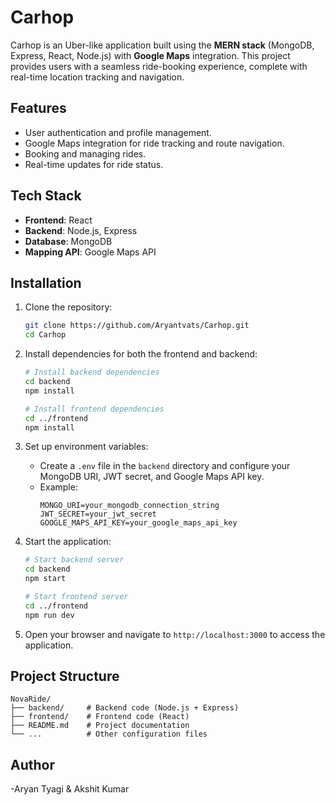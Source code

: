 # Carhop

Carhop is an Uber-like application built using the **MERN stack** (MongoDB, Express, React, Node.js) with **Google Maps** integration. This project provides users with a seamless ride-booking experience, complete with real-time location tracking and navigation.

## Features
- User authentication and profile management.
- Google Maps integration for ride tracking and route navigation.
- Booking and managing rides.
- Real-time updates for ride status.

## Tech Stack
- **Frontend**: React
- **Backend**: Node.js, Express
- **Database**: MongoDB
- **Mapping API**: Google Maps API

## Installation
1. Clone the repository:
   ```bash
   git clone https://github.com/Aryantvats/Carhop.git
   cd Carhop
   ```

2. Install dependencies for both the frontend and backend:
   ```bash
   # Install backend dependencies
   cd backend
   npm install

   # Install frontend dependencies
   cd ../frontend
   npm install
   ```

3. Set up environment variables:
   - Create a `.env` file in the `backend` directory and configure your MongoDB URI, JWT secret, and Google Maps API key.
   - Example:
     ```env
     MONGO_URI=your_mongodb_connection_string
     JWT_SECRET=your_jwt_secret
     GOOGLE_MAPS_API_KEY=your_google_maps_api_key
     ```

4. Start the application:
   ```bash
   # Start backend server
   cd backend
   npm start

   # Start frontend server
   cd ../frontend
   npm run dev
   ```

5. Open your browser and navigate to `http://localhost:3000` to access the application.

## Project Structure
```
NovaRide/
├── backend/     # Backend code (Node.js + Express)
├── frontend/    # Frontend code (React)
├── README.md    # Project documentation
└── ...          # Other configuration files
```

## Author
-Aryan Tyagi & Akshit Kumar

